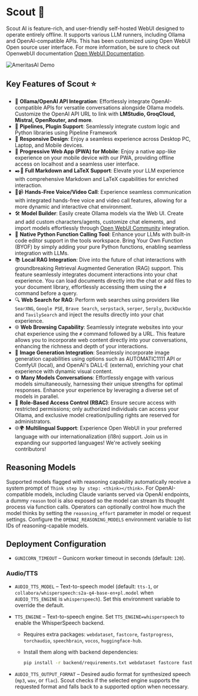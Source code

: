 # Scout 👋

Scout AI is feature-rich, and user-friendly self-hosted WebUI designed to operate entirely offline. It supports various LLM runners, including Ollama and OpenAI-compatible APIs. 
This has been customized using Open WebUI Open source user interface.
For more information, be sure to check out OpenwebUI documentation [Open WebUI Documentation](https://docs.openwebui.com/).

![AmeritasAI Demo](./demo.gif)

## Key Features of Scout ⭐

- 🤝 **Ollama/OpenAI API Integration**: Effortlessly integrate OpenAI-compatible APIs for versatile conversations alongside Ollama models. Customize the OpenAI API URL to link with **LMStudio, GroqCloud, Mistral, OpenRouter, and more**.
- 🧩 **Pipelines, Plugin Support**: Seamlessly integrate custom logic and Python libraries using Pipeline Framework
- 📱 **Responsive Design**: Enjoy a seamless experience across Desktop PC, Laptop, and Mobile devices.
- 📱 **Progressive Web App (PWA) for Mobile**: Enjoy a native app-like experience on your mobile device with our PWA, providing offline access on localhost and a seamless user interface.
- ✒️🔢 **Full Markdown and LaTeX Support**: Elevate your LLM experience with comprehensive Markdown and LaTeX capabilities for enriched interaction.
- 🎤📹 **Hands-Free Voice/Video Call**: Experience seamless communication with integrated hands-free voice and video call features, allowing for a more dynamic and interactive chat environment.
- 🛠️ **Model Builder**: Easily create Ollama models via the Web UI. Create and add custom characters/agents, customize chat elements, and import models effortlessly through [Open WebUI Community](https://openwebui.com/) integration.
- 🐍 **Native Python Function Calling Tool**: Enhance your LLMs with built-in code editor support in the tools workspace. Bring Your Own Function (BYOF) by simply adding your pure Python functions, enabling seamless integration with LLMs.
- 📚 **Local RAG Integration**: Dive into the future of chat interactions with groundbreaking Retrieval Augmented Generation (RAG) support. This feature seamlessly integrates document interactions into your chat experience. You can load documents directly into the chat or add files to your document library, effortlessly accessing them using the `#` command before a query.
- 🔍 **Web Search for RAG**: Perform web searches using providers like `SearXNG`, `Google PSE`, `Brave Search`, `serpstack`, `serper`, `Serply`, `DuckDuckGo` and `TavilySearch` and inject the results directly into your chat experience.
- 🌐 **Web Browsing Capability**: Seamlessly integrate websites into your chat experience using the `#` command followed by a URL. This feature allows you to incorporate web content directly into your conversations, enhancing the richness and depth of your interactions.
- 🎨 **Image Generation Integration**: Seamlessly incorporate image generation capabilities using options such as AUTOMATIC1111 API or ComfyUI (local), and OpenAI's DALL-E (external), enriching your chat experience with dynamic visual content.
- ⚙️ **Many Models Conversations**: Effortlessly engage with various models simultaneously, harnessing their unique strengths for optimal responses. Enhance your experience by leveraging a diverse set of models in parallel.
- 🔐 **Role-Based Access Control (RBAC)**: Ensure secure access with restricted permissions; only authorized individuals can access your Ollama, and exclusive model creation/pulling rights are reserved for administrators.
- 🌐🌍 **Multilingual Support**: Experience Open WebUI in your preferred language with our internationalization (i18n) support. Join us in expanding our supported languages! We're actively seeking contributors!

## Reasoning Models

Supported models flagged with reasoning capability automatically receive a system prompt of
`Think step by step: <think></think>`. For OpenAI-compatible models, including Claude
variants served via OpenAI endpoints, a dummy `reason` tool is also exposed so the model
can stream its thought process via function calls. Operators can optionally control how
much the model thinks by setting the `reasoning_effort` parameter in model or request
settings. Configure the `OPENAI_REASONING_MODELS` environment variable to list IDs of
reasoning-capable models.

## Deployment Configuration

- `GUNICORN_TIMEOUT` – Gunicorn worker timeout in seconds (default: `120`).
 
### Audio/TTS

- `AUDIO_TTS_MODEL` – Text-to-speech model (default: `tts-1`, or `collabora/whisperspeech:s2a-q4-base-en+pl.model` when `AUDIO_TTS_ENGINE` is `whisperspeech`). Set this environment variable to override the default.
- `TTS_ENGINE` – Text-to-speech engine. Set `TTS_ENGINE=whisperspeech` to enable the WhisperSpeech backend.
  - Requires extra packages: `webdataset`, `fastcore`, `fastprogress`, `torchaudio`, `speechbrain`, `vocos`, `huggingface-hub`.
  - Install them along with backend dependencies:

    ```bash
    pip install -r backend/requirements.txt webdataset fastcore fastprogress torchaudio speechbrain vocos huggingface-hub
    ```

- `AUDIO_TTS_OUTPUT_FORMAT` – Desired audio format for synthesized speech (`mp3`, `wav`, or `flac`). Scout checks if the selected engine supports the requested format and falls back to a supported option when necessary.
